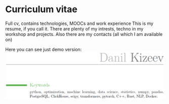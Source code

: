 # Curriculum vitae
Full cv, contains technologies, MOOCs and work experience
This is my resume, if you call it. There are plenty of my intrests, techno in my workshop and projects. Also there are my contacts (all which I am available on)

Here you can see just demo version: 
![preview](https://github.com/breadfan/resume/blob/main/resume_preview.png)
